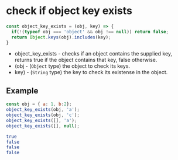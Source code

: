 # check if object key exists

```javascript
const object_key_exists = (obj, key) => {
  if(!(typeof obj === 'object' && obj !== null)) return false;
  return Object.keys(obj).includes(key);
}
```

- object_key_exists - checks if an object contains the supplied key, returns true if the object contains that key, false otherwise.
- (obj - (`Object` type) the object to check its keys.
- key) - (`String` type) the key to check its existense in the object.


## Example

```js
const obj = { a: 1, b:2};
object_key_exists(obj, 'a');
object_key_exists(obj, 'c');
object_key_exists([], 'a');
object_key_exists([], null);
```
```bash
true
false
false
false
```

